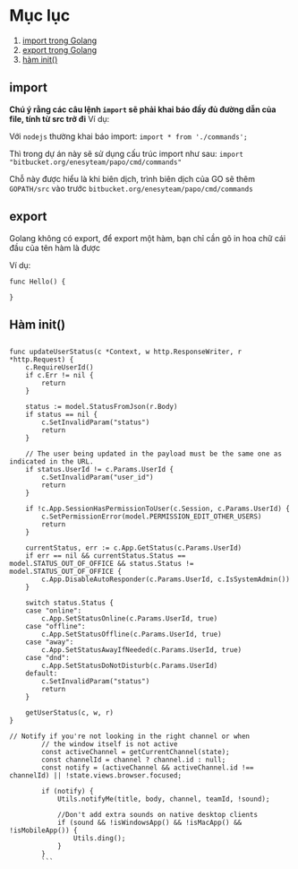 # Mục lục

1. [import trong Golang](#markdown-header-import)
2. [export trong Golang](#markdown-header-export)
3. [hàm init()](#markdown-header-ham-init)

## import

**Chú ý rằng các câu lệnh `import` sẽ phải khai báo đầy đủ đường dẫn của file, tính từ src trở đi**
Ví dụ: 

Với `nodejs` thường khai báo import:
```import * from './commands';```

Thì trong dự án này sẽ sử dụng cấu trúc import như sau:
```import "bitbucket.org/enesyteam/papo/cmd/commands"```

Chỗ này được hiểu là khi biên dịch, trình biên dịch của GO sẽ thêm `GOPATH/src` vào trước `bitbucket.org/enesyteam/papo/cmd/commands` 

## export

Golang không có export, để export một hàm, bạn chỉ cần gõ in hoa chữ cái đầu của tên hàm là được

Ví dụ:
```
func Hello() {

}
```

## Hàm init()


##
```
func updateUserStatus(c *Context, w http.ResponseWriter, r *http.Request) {
	c.RequireUserId()
	if c.Err != nil {
		return
	}

	status := model.StatusFromJson(r.Body)
	if status == nil {
		c.SetInvalidParam("status")
		return
	}

	// The user being updated in the payload must be the same one as indicated in the URL.
	if status.UserId != c.Params.UserId {
		c.SetInvalidParam("user_id")
		return
	}

	if !c.App.SessionHasPermissionToUser(c.Session, c.Params.UserId) {
		c.SetPermissionError(model.PERMISSION_EDIT_OTHER_USERS)
		return
	}

	currentStatus, err := c.App.GetStatus(c.Params.UserId)
	if err == nil && currentStatus.Status == model.STATUS_OUT_OF_OFFICE && status.Status != model.STATUS_OUT_OF_OFFICE {
		c.App.DisableAutoResponder(c.Params.UserId, c.IsSystemAdmin())
	}

	switch status.Status {
	case "online":
		c.App.SetStatusOnline(c.Params.UserId, true)
	case "offline":
		c.App.SetStatusOffline(c.Params.UserId, true)
	case "away":
		c.App.SetStatusAwayIfNeeded(c.Params.UserId, true)
	case "dnd":
		c.App.SetStatusDoNotDisturb(c.Params.UserId)
	default:
		c.SetInvalidParam("status")
		return
	}

	getUserStatus(c, w, r)
}
```

```
// Notify if you're not looking in the right channel or when
        // the window itself is not active
        const activeChannel = getCurrentChannel(state);
        const channelId = channel ? channel.id : null;
        const notify = (activeChannel && activeChannel.id !== channelId) || !state.views.browser.focused;

        if (notify) {
            Utils.notifyMe(title, body, channel, teamId, !sound);

            //Don't add extra sounds on native desktop clients
            if (sound && !isWindowsApp() && !isMacApp() && !isMobileApp()) {
                Utils.ding();
            }
        }
        ```

